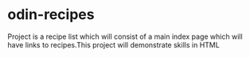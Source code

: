 # odin-recipes
Project is a recipe list which will consist of a main index page which will have links to recipes.This project will demonstrate skills in HTML